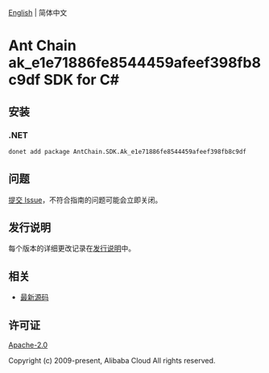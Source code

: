 [English](README.md) | 简体中文

# Ant Chain ak_e1e71886fe8544459afeef398fb8c9df SDK for C#

## 安装

### .NET

```bash
donet add package AntChain.SDK.Ak_e1e71886fe8544459afeef398fb8c9df
```

## 问题

[提交 Issue](https://github.com/alipay/antchain-openapi-prod-sdk/issues/new)，不符合指南的问题可能会立即关闭。

## 发行说明

每个版本的详细更改记录在[发行说明](./ChangeLog.txt)中。

## 相关

* [最新源码](https://github.com/antchain-openapi-prod-sdk)

## 许可证

[Apache-2.0](http://www.apache.org/licenses/LICENSE-2.0)

Copyright (c) 2009-present, Alibaba Cloud All rights reserved.
